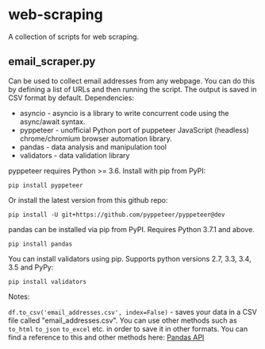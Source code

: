 # web-scraping
A collection of scripts for web scraping.

## email_scraper.py
Can be used to collect email addresses from any webpage. You can do this by defining a list of URLs and then running the script. The output is saved in CSV format by default.
Dependencies:
- asyncio - asyncio is a library to write concurrent code using the async/await syntax.
- pyppeteer - unofficial Python port of puppeteer JavaScript (headless) chrome/chromium browser automation library.
- pandas - data analysis and manipulation tool
- validators - data validation library

pyppeteer requires Python >= 3.6. Install with pip from PyPI:

```pip install pyppeteer```

Or install the latest version from this github repo:

```pip install -U git+https://github.com/pyppeteer/pyppeteer@dev```

pandas can be installed via pip from PyPI. Requires Python 3.7.1 and above.

```pip install pandas```

You can install validators using pip. Supports python versions 2.7, 3.3, 3.4, 3.5 and PyPy:

```pip install validators```

Notes:

`df.to_csv('email_addresses.csv', index=False)` - saves your data in a CSV file called "email_addresses.csv". You can use other methods such as `to_html` `to_json` `to_excel` etc. in order to save it in other formats. You can find a reference to this and other methods here: [Pandas API](https://pandas.pydata.org/docs/reference/api/pandas.DataFrame.to_csv.html)
